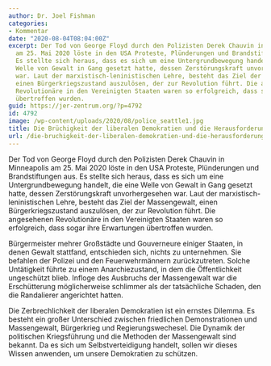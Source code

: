 ```yaml
---
author: Dr. Joel Fishman
categories:
- Kommentar
date: "2020-08-04T08:04:00Z"
excerpt: Der Tod von George Floyd durch den Polizisten Derek Chauvin in Minneapolis
  am 25. Mai 2020 löste in den USA Proteste, Plünderungen und Brandstiftungen aus.
  Es stellte sich heraus, dass es sich um eine Untergrundbewegung handelt, die eine
  Welle von Gewalt in Gang gesetzt hatte, dessen Zerstörungskraft unvorhergesehen
  war. Laut der marxistisch-leninistischen Lehre, besteht das Ziel der Massengewalt,
  einen Bürgerkriegszustand auszulösen, der zur Revolution führt. Die angesehenen
  Revolutionäre in den Vereinigten Staaten waren so erfolgreich, dass sogar ihre Erwartungen
  übertroffen wurden.
guid: https://jer-zentrum.org/?p=4792
id: 4792
image: /wp-content/uploads/2020/08/police_seattle1.jpg
title: Die Brüchigkeit der liberalen Demokratien und die Herausforderung des Totalitarismus
url: /die-bruchigkeit-der-liberalen-demokratien-und-die-herausforderung-des-totalitarismus/
---
```


Der Tod von George Floyd durch den Polizisten Derek Chauvin in Minneapolis am 25. Mai 2020 löste in den USA Proteste, Plünderungen und Brandstiftungen aus. Es stellte sich heraus, dass es sich um eine Untergrundbewegung handelt, die eine Welle von Gewalt in Gang gesetzt hatte, dessen Zerstörungskraft unvorhergesehen war. Laut der marxistisch-leninistischen Lehre, besteht das Ziel der Massengewalt, einen Bürgerkriegszustand auszulösen, der zur Revolution führt. Die angesehenen Revolutionäre in den Vereinigten Staaten waren so erfolgreich, dass sogar ihre Erwartungen übertroffen wurden.

Bürgermeister mehrer Großstädte und Gouverneure einiger Staaten, in denen Gewalt stattfand, entschieden sich, nichts zu unternehmen. Sie befahlen der Polizei und den Feuerwehrmännern zurückzutreten. Solche Untätigkeit führte zu einem Anarchiezustand, in dem die Öffentlichkeit ungeschützt blieb. Infloge des Ausbruchs der Massengewalt war die Erschütterung möglicherweise schlimmer als der tatsächliche Schaden, den die Randalierer angerichtet hatten.

Die Zerbrechlichkeit der liberalen Demokratien ist ein ernstes Dilemma. Es besteht ein großer Unterschied zwischen friedlichen Demonstrationen und Massengewalt, Bürgerkrieg und Regierungswechesel. Die Dynamik der politischen Kriegsführung und die Methoden der Massengewalt sind bekannt. Da es sich um Selbstverteidigung handelt, sollen wir dieses Wissen anwenden, um unsere Demokratien zu schützen.